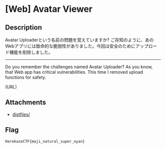 # [Web] Avatar Viewer
## Description
Avatar Uploaderという名前の問題を覚えていますか? ご存知のように、あのWebアプリには致命的な脆弱性がありました。今回は安全のためにアップロード機能を削除しました。

---

Do you remember the challenges named Avatar Uploader? As you know, that Web app has critical vulnerabilities. This time I removed upload functions for safety.

(URL)

## Attachments
- [distfiles/](distfiles/)

## Flag
```
HarekazeCTF{maji_natural_super_nyan}
```